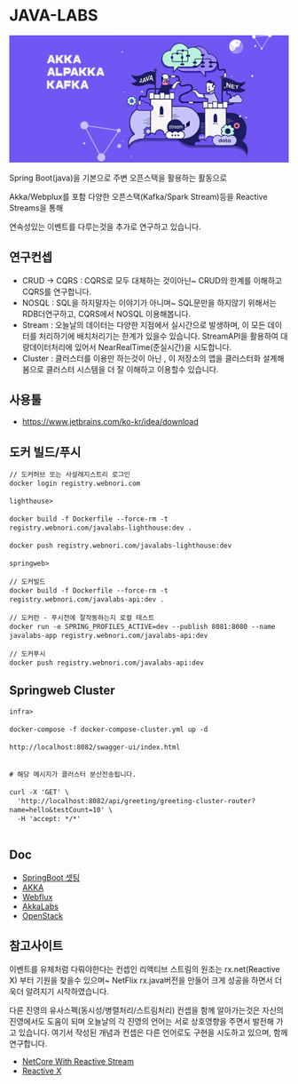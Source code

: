 # JAVA-LABS

![텍스트](./springweb//doc/akka-intro.png)


Spring Boot(java)을 기본으로 주변 오픈스택을 활용하는 활동으로

Akka/Webplux를 포함 다양한 오픈스택(Kafka/Spark Stream)등을  Reactive Streams을 통해 

연속성있는 이벤트를 다루는것을 추가로 연구하고 있습니다.


## 연구컨셉
- CRUD -> CQRS : CQRS로 모두 대체하는 것이아닌~ CRUD의 한계를 이해하고 CQRS를 연구합니다.
- NOSQL : SQL을 하지말자는 이야기가 아니며~ SQL문만을 하지않기 위해서는 RDB더연구하고, CQRS에서 NOSQL 이용해봅니다. 
- Stream : 오늘날의 데이터는 다양한 지점에서 실시간으로 발생하며, 이 모든 데이터를 처리하기에 배치처리기는 한계가 있을수 있습니다. StreamAPI을 활용하여 대량데이터처리에 있어서 NearRealTime(준실시간)을 시도합니다.
- Cluster : 클러스터를 이용만 하는것이 아닌 , 이 저장소의 앱을 클러스터화 설계해봄으로 클러스터 시스템을 더 잘 이해하고 이용할수 있습니다.  

## 사용툴

- https://www.jetbrains.com/ko-kr/idea/download


## 도커 빌드/푸시

```
// 도커허브 또는 사설레지스트리 로그인
docker login registry.webnori.com

lighthouse>

docker build -f Dockerfile --force-rm -t registry.webnori.com/javalabs-lighthouse:dev .

docker push registry.webnori.com/javalabs-lighthouse:dev

springweb>

// 도커빌드
docker build -f Dockerfile --force-rm -t registry.webnori.com/javalabs-api:dev .

// 도커런 - 푸시전에 잘작동하는지 로컬 테스트
docker run -e SPRING_PROFILES_ACTIVE=dev --publish 8081:8080 --name javalabs-app registry.webnori.com/javalabs-api:dev

// 도커푸시
docker push registry.webnori.com/javalabs-api:dev

```

## Springweb Cluster

```
infra>

docker-compose -f docker-compose-cluster.yml up -d

http://localhost:8082/swagger-ui/index.html


# 해당 메시지가 클러스터 분산전송됩니다.

curl -X 'GET' \
  'http://localhost:8082/api/greeting/greeting-cluster-router?name=hello&testCount=10' \
  -H 'accept: */*'


```

## Doc

- [SpringBoot 셋팅](./springweb/README.md)
- [AKKA](./springweb/src/test/java/com/webnori/springweb/akka/README.md)
- [Webflux](./springweb/src/test/java/com/webnori/springweb/webflux/README.md)
- [AkkaLabs](https://wiki.webnori.com/display/AKKA/AKKA+Labs)
- [OpenStack](./infra/README.md)


## 참고사이트

이벤트를 유체처럼 다뤄야한다는 컨셉인 리액티브 스트림의 원조는 rx.net(Reactive X) 부터 기원을 찾을수 있으며~
NetFlix rx.java버전을 만들어 크게 성공을 하면서 더욱더 알려지기 시작하였습니다.

다른 진영의 유사스펙(동시성/병렬처리/스트림처리) 컨셉을 함께 알아가는것은 자신의 진영에서도 도움이 되며
오늘날의 각 진영의 언어는 서로 상호영향을 주면서 발전해 가고 있습니다.
여기서 작성된 개념과 컨셉은 다른 언어로도 구현을 시도하고 있으며, 함께 연구합니다.

- [NetCore With Reactive Stream](https://github.com/psmon/NetCoreLabs)
- [Reactive X](https://reactivex.io/)